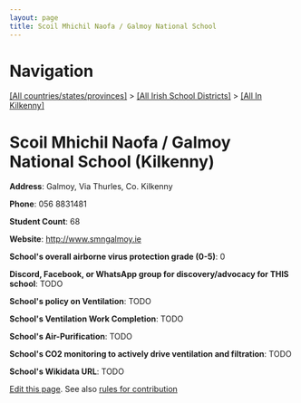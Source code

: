 ```yaml
---
layout: page
title: Scoil Mhichil Naofa / Galmoy National School
---
```

# Navigation

[[All countries/states/provinces]](../../..) > [[All Irish School Districts]](../..) > [[All In Kilkenny]](..)

# Scoil Mhichil Naofa / Galmoy National School (Kilkenny)

**Address**: Galmoy, Via Thurles, Co. Kilkenny

**Phone**: 056 8831481

**Student Count**: 68

**Website**: <http://www.smngalmoy.ie>

**School's overall airborne virus protection grade (0-5)**: 0

**Discord, Facebook, or WhatsApp group for discovery/advocacy for THIS school**: TODO

**School's policy on Ventilation**: TODO

**School's Ventilation Work Completion**: TODO

**School's Air-Purification**: TODO

**School's CO2 monitoring to actively drive ventilation and filtration**: TODO

**School's Wikidata URL**: TODO


[Edit this page](https://github.com/ventilate-schools/Ireland/edit/main/./Kilkenny/Scoil_Mhichil_Naofa___Galmoy_National_School.md). See also [rules for contribution](../../../contribution-rules/)